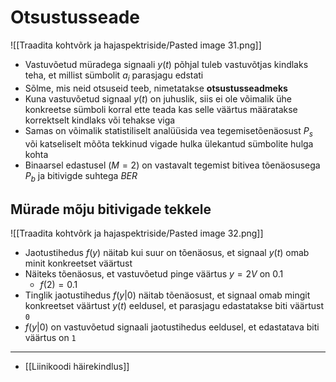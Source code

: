 # Otsustusseade
![[Traadita kohtvõrk ja hajaspektriside/Pasted image 31.png]]
- Vastuvõetud müradega signaali $y(t)$ põhjal tuleb vastuvõtjas kindlaks teha, et millist sümbolit $a_i$ parasjagu edstati
- Sõlme, mis neid otsuseid teeb, nimetatakse **otsustusseadmeks**
- Kuna vastuvõetud signaal $y(t)$ on juhuslik, siis ei ole võimalik ühe konkreetse sümboli korral ette teada kas selle väärtus määratakse korrektselt kindlaks või tehakse viga
- Samas on võimalik statistiliselt analüüsida vea tegemisetõenäosust $P_s$ või katseliselt mõõta tekkinud vigade hulka ülekantud sümbolite hulga kohta
- Binaarsel edastusel ($M=2$) on vastavalt tegemist bitivea tõenäosusega $P_b$ ja bitivigde suhtega $BER$

## Mürade mõju bitivigade tekkele
![[Traadita kohtvõrk ja hajaspektriside/Pasted image 32.png]]
- Jaotustihedus $f(y)$ näitab kui suur on tõenäosus, et signaal $y(t)$ omab minit konkreetset väärtust
- Näiteks tõenäosus, et vastuvõetud pinge väärtus $y=2V$ on $0.1$
	- $f(2) = 0.1$
- Tinglik jaotustihedus $f(y|0)$ näitab tõenäosust, et signaal omab mingit konkreetset väärtust $y(t)$ eeldusel, et parasjagu edastatakse biti väärtust `0`
- $f(y|0)$ on vastuvõetud signaali jaotustihedus eeldusel, et edastatava biti väärtus on `1`

---
- [[Liinikoodi häirekindlus]]